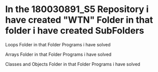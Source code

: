 # In the 180030891_S5 Repository i have created "WTN" Folder in that folder i have created SubFolders
Loops Folder in that Folder Programs i have solved 

Arrays Folder in that Folder Programs i have solved

Classes and Objects Folder in that Folder Programs i have solved
